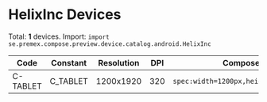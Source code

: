 # HelixInc Devices

Total: **1** devices. Import: `import se.premex.compose.preview.device.catalog.android.HelixInc`

| Code | Constant | Resolution | DPI | Compose Spec | Preview Usage |
|------|----------|------------|-----|-------------|---------------|
| C-TABLET | C_TABLET | 1200x1920 | 320 | `spec:width=1200px,height=1920px,dpi=320` | `@Preview(device = HelixInc.C_TABLET)` |

<!-- Generated automatically. Do not edit manually. -->
